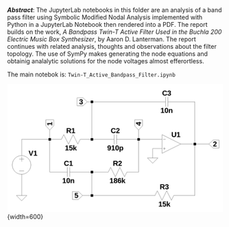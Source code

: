 ***Abstract***: The JupyterLab notebooks in this folder are an analysis of a band pass filter using Symbolic Modified Nodal Analysis implemented with Python in a JupyterLab Notebook then rendered into a PDF. The report builds on the work, *A Bandpass Twin-T Active Filter Used in the Buchla 200 Electric Music Box Synthesizer*, by Aaron D. Lanterman. The report continues with related analysis, thoughts and observations about the filter topology. The use of SymPy makes generating the node equations and obtainig analalytic solutions for the node voltages almost efferortless. 

The main notebok is: `Twin-T_Active_Bandpass_Filter.ipynb`

![Schematic for Bandpass Twin-T Active Filter with componets for the 1000 Hz band pass filter.](Bandpass_Twin-T_Active_Filter.png){width=600}
